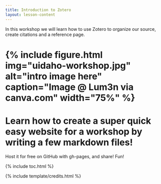 ```yaml
---
title: Introduction to Zotero
layout: lesson-content
---
```


In this workshop we will learn how to use Zotero to organize our source, create citations and a reference page.

# {% include figure.html img="uidaho-workshop.jpg" alt="intro image here" caption="Image @ Lum3n via canva.com" width="75%" %}



# Learn how to create a super quick easy website for a workshop by writing a few markdown files! 
Host it for free on GitHub with gh-pages, and share!
Fun!

{% include toc.html %}

{% include template/credits.html %}
